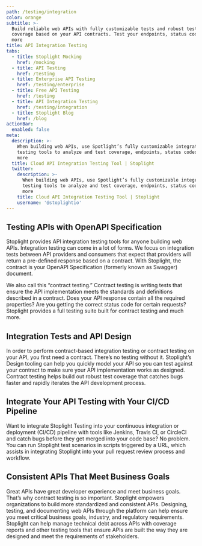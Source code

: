 ```yaml
---
path: /testing/integration
color: orange
subtitle: >-
  Build reliable web APIs with fully customizable tests and robust test
  coverage based on your API contracts. Test your endpoints, status codes, and
  more
title: API Integration Testing
tabs:
  - title: Stoplight Mocking
    href: /mocking
  - title: API Testing
    href: /testing
  - title: Enterprise API Testing
    href: /testing/enterprise
  - title: Free API Testing
    href: /testing
  - title: API Integration Testing
    href: /testing/integration
  - title: Stoplight Blog
    href: /blog
actionBar:
  enabled: false
meta:
  description: >-
    When building web APIs, use Spotlight’s fully customizable integration
    testing tools to analyze and test coverage, endpoints, status codes, and
    more
  title: Cloud API Integration Testing Tool | Stoplight
  twitter:
    description: >-
      When building web APIs, use Spotlight’s fully customizable integration
      testing tools to analyze and test coverage, endpoints, status codes, and
      more
    title: Cloud API Integration Testing Tool | Stoplight
    username: '@stoplightio'
---
```


## Testing APIs with OpenAPI Specification

Stoplight provides API integration testing tools for anyone building web APIs. Integration testing can come in a lot of forms. We focus on integration tests between API providers and consumers that expect that providers will return a pre-defined response based on a contract. With Stoplight, the contract is your OpenAPI Specification (formerly known as Swagger) document.

We also call this “contract testing.” Contract testing is writing tests that ensure the API implementation meets the standards and definitions described in a contract. Does your API response contain all the required properties? Are you getting the correct status code for certain requests? Stoplight provides a full testing suite built for contract testing and much more.

## Integration Tests and API Design

In order to perform contract-based integration testing or contract testing on your API, you first need a contract. There’s no testing without it. Stoplight’s Design tooling can help you quickly model your API so you can test against your contract to make sure your API implementation works as designed. Contract testing helps build out robust test coverage that catches bugs faster and rapidly iterates the API development process.

## Integrate Your API Testing with Your CI/CD Pipeline

Want to integrate Stoplight Testing into your continuous integration or deployment (CI/CD) pipeline with tools like Jenkins, Travis CI, or CircleCI and catch bugs before they get merged into your code base? No problem. You can run Stoplight test scenarios in scripts triggered by a URL, which assists in integrating Stoplight into your pull request review process and workflow.

## Consistent APIs That Meet Business Goals

Great APIs have great developer experience and meet business goals. That’s why contract testing is so important. Stoplight empowers organizations to build more standardized and consistent APIs. Designing, testing, and documenting web APIs through the platform can help ensure you meet critical business goals, industry, and regulatory requirements. Stoplight can help manage technical debt across APIs with coverage reports and other testing tools that ensure APIs are built the way they are designed and meet the requirements of stakeholders.
